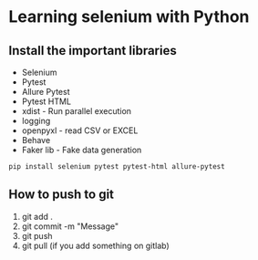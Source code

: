 # Learning selenium with Python

## Install the important libraries
- Selenium
- Pytest
- Allure Pytest
- Pytest HTML
- xdist - Run parallel execution
- logging
- openpyxl - read CSV or EXCEL
- Behave
- Faker lib - Fake data generation


``pip install selenium pytest pytest-html allure-pytest``

## How to push to git
1. git add .
2. git commit -m "Message"
3. git push
4. git pull (if you add something on gitlab)
